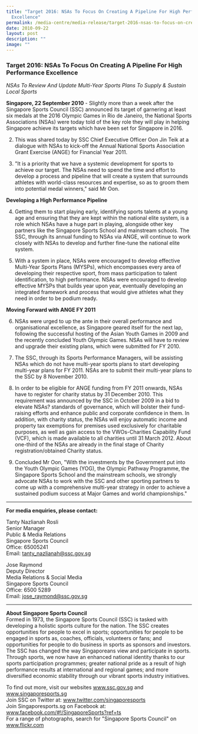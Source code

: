 ```yaml
---
title: "Target 2016: NSAs To Focus On Creating A Pipeline For High Performance
  Excellence"
permalink: /media-centre/media-release/target-2016-nsas-to-focus-on-creating-a-pipeline-for-high-performance/
date: 2010-09-22
layout: post
description: ""
image: ""
---
```

### **Target 2016: NSAs To Focus On Creating A Pipeline For High Performance Excellence**

_NSAs To Review And Update Multi-Year Sports Plans To Supply & Sustain Local Sports_ 

**Singapore, 22 September 2010** - Slightly more than a week after the Singapore Sports Council (SSC) announced its target of garnering at least six medals at the 2016 Olympic Games in Rio de Janeiro, the National Sports Associations (NSAs) were today told of the key role they will play in helping Singapore achieve its targets which have been set for Singapore in 2016.

2. This was shared today by SSC Chief Executive Officer Oon Jin Teik at a dialogue with NSAs to kick-off the Annual National Sports Association Grant Exercise (ANGE) for Financial Year 2011.

3. "It is a priority that we have a systemic development for sports to achieve our target. The NSAs need to spend the time and effort to develop a process and pipeline that will create a system that surrounds athletes with world-class resources and expertise, so as to groom them into potential medal winners," said Mr Oon.

**Developing a High Performance Pipeline**<br>

4. Getting them to start playing early, identifying sports talents at a young age and ensuring that they are kept within the national elite system, is a role which NSAs have a huge part in playing, alongside other key partners like the Singapore Sports School and mainstream schools. The SSC, through its annual funding to NSAs via ANGE, will continue to work closely with NSAs to develop and further fine-tune the national elite system.

5. With a system in place, NSAs were encouraged to develop effective Multi-Year Sports Plans (MYSPs), which encompasses every area of developing their respective sport, from mass participation to talent identification, to high performance. NSAs were encouraged to develop effective MYSPs that builds year upon year, eventually developing an integrated framework and process that would give athletes what they need in order to be podium ready.

**Moving Forward with ANGE FY 2011**<br>

6. NSAs were urged to up the ante in their overall performance and organisational excellence, as Singapore geared itself for the next lap, following the successful hosting of the Asian Youth Games in 2009 and the recently concluded Youth Olympic Games. NSAs will have to review and upgrade their existing plans, which were submitted for FY 2010.

7. The SSC, through its Sports Performance Managers, will be assisting NSAs which do not have multi-year sports plans to start developing multi-year plans for FY 2011. NSAs are to submit their multi-year plans to the SSC by 8 November 2010.

8. In order to be eligible for ANGE funding from FY 2011 onwards, NSAs have to register for charity status by 31 December 2010. This requirement was announced by the SSC in October 2009 in a bid to elevate NSAs? standards of governance, which will bolster their fund-raising efforts and enhance public and corporate confidence in them. In addition, with charity status, the NSAs will enjoy automatic income and property tax exemptions for premises used exclusively for charitable purposes, as well as gain access to the VWOs-Charities Capability Fund (VCF), which is made available to all charities until 31 March 2012. About one-third of the NSAs are already in the final stage of Charity registration/obtained Charity status.

9. Concluded Mr Oon, "With the investments by the Government put into the Youth Olympic Games (YOG), the Olympic Pathway Programme, the Singapore Sports School and the mainstream schools, we strongly advocate NSAs to work with the SSC and other sporting partners to come up with a comprehensive multi-year strategy in order to achieve a sustained podium success at Major Games and world championships."

---

**For media enquiries, please contact:**
<br>

Tanty Nazlianah Rosli<br>
Senior Manager<br>
Public & Media Relations<br>
Singapore Sports Council<br>
Office: 65005241<br>
Email: tanty_nazlianah@ssc.gov.sg

Jose Raymond<br>
Deputy Director<br>
Media Relations & Social Media<br>
Singapore Sports Council<br>
Office: 6500 5289<br>
Email: jose_raymond@ssc.gov.sg

---

**About Singapore Sports Council**<br>
Formed in 1973, the Singapore Sports Council (SSC) is tasked with developing a holistic sports culture for the nation. The SSC creates opportunities for people to excel in sports; opportunities for people to be engaged in sports as, coaches, officials, volunteers or fans; and opportunities for people to do business in sports as sponsors and investors. The SSC has changed the way Singaporeans view and participate in sports. Through sports, we now have an enhanced national identity thanks to our sports participation programmes; greater national pride as a result of high performance results at international and regional games; and more diversified economic stability through our vibrant sports industry initiatives.

To find out more, visit our websites www.ssc.gov.sg and www.singaporesports.sg
<br>
Join SSC on Twitter at: www.twitter.com/singaporesports
<br>
Join Singaporesports.sg on Facebook at: www.facebook.com/#!/SingaporeSports?ref=ts
<br>
For a range of photographs, search for "Singapore Sports Council" on www.flickr.com